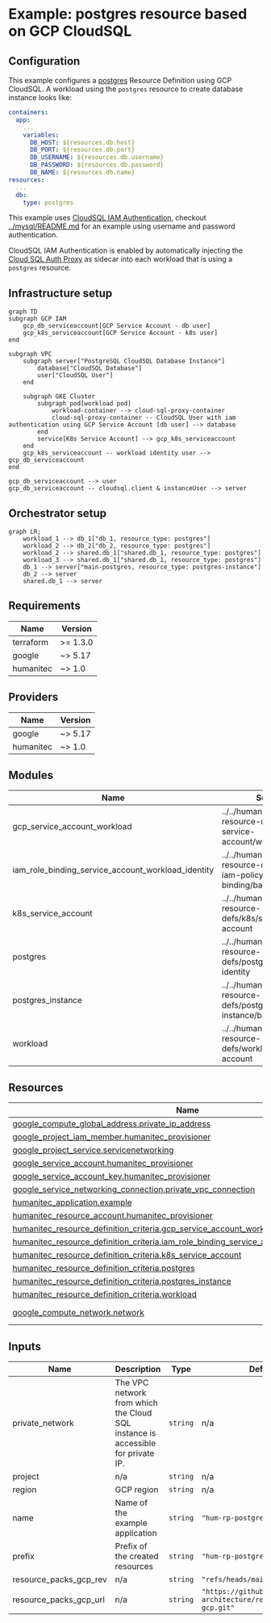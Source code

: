 # Example: postgres resource based on GCP CloudSQL

## Configuration

This example configures a [postgres](https://developer.humanitec.com/platform-orchestrator/reference/resource-types/#postgres) Resource Definition using GCP CloudSQL. A workload using the `postgres` resource to create database instance looks like:

```yaml
containers:
  app:
    ...
    variables:
      DB_HOST: ${resources.db.host}
      DB_PORT: ${resources.db.port}
      DB_USERNAME: ${resources.db.username}
      DB_PASSWORD: ${resources.db.password}
      DB_NAME: ${resources.db.name}
resources:
  ...
  db:
    type: postgres
```

This example uses [CloudSQL IAM Authentication](https://cloud.google.com/sql/docs/postgres/iam-authentication), checkout [../mysql/README.md](mysql) for an example using username and password authentication.

CloudSQL IAM Authentication is enabled by automatically injecting the [Cloud SQL Auth Proxy](https://cloud.google.com/sql/docs/postgres/sql-proxy) as sidecar into each workload that is using a `postgres` resource.

## Infrastructure setup

```mermaid
graph TD
subgraph GCP IAM
    gcp_db_serviceaccount[GCP Service Account - db user]
    gcp_k8s_serviceaccount[GCP Service Account - k8s user]
end

subgraph VPC
    subgraph server["PostgreSQL CloudSQL Database Instance"]
        database["CloudSQL Database"]
        user["CloudSQL User"]
    end

    subgraph GKE Cluster
        subgraph pod[workload pod]
            workload-container --> cloud-sql-proxy-container
            cloud-sql-proxy-container -- CloudSQL User with iam authentication using GCP Service Account [db user] --> database
        end
        service[K8s Service Account] --> gcp_k8s_serviceaccount
    end
    gcp_k8s_serviceaccount -- workload identity user --> gcp_db_serviceaccount
end

gcp_db_serviceaccount --> user
gcp_db_serviceaccount -- cloudsql.client & instanceUser --> server
```

## Orchestrator setup

```mermaid
graph LR;
    workload_1 --> db_1["db_1, resource_type: postgres"]
    workload_2 --> db_2["db_2, resource_type: postgres"]
    workload_2 --> shared.db_1["shared.db_1, resource_type: postgres"]
    workload_3 --> shared.db_1["shared.db_1, resource_type: postgres"]
    db_1 --> server["main-postgres, resource_type: postgres-instance"]
    db_2 --> server
    shared.db_1 --> server
```

<!-- BEGIN_TF_DOCS -->
## Requirements

| Name | Version |
|------|---------|
| terraform | >= 1.3.0 |
| google | ~> 5.17 |
| humanitec | ~> 1.0 |

## Providers

| Name | Version |
|------|---------|
| google | ~> 5.17 |
| humanitec | ~> 1.0 |

## Modules

| Name | Source | Version |
|------|--------|---------|
| gcp\_service\_account\_workload | ../../humanitec-resource-defs/gcp-service-account/workload | n/a |
| iam\_role\_binding\_service\_account\_workload\_identity | ../../humanitec-resource-defs/gcp-iam-policy-binding/basic | n/a |
| k8s\_service\_account | ../../humanitec-resource-defs/k8s/service-account | n/a |
| postgres | ../../humanitec-resource-defs/postgres/workload-identity | n/a |
| postgres\_instance | ../../humanitec-resource-defs/postgres-instance/basic | n/a |
| workload | ../../humanitec-resource-defs/workload/service-account | n/a |

## Resources

| Name | Type |
|------|------|
| [google_compute_global_address.private_ip_address](https://registry.terraform.io/providers/hashicorp/google/latest/docs/resources/compute_global_address) | resource |
| [google_project_iam_member.humanitec_provisioner](https://registry.terraform.io/providers/hashicorp/google/latest/docs/resources/project_iam_member) | resource |
| [google_project_service.servicenetworking](https://registry.terraform.io/providers/hashicorp/google/latest/docs/resources/project_service) | resource |
| [google_service_account.humanitec_provisioner](https://registry.terraform.io/providers/hashicorp/google/latest/docs/resources/service_account) | resource |
| [google_service_account_key.humanitec_provisioner](https://registry.terraform.io/providers/hashicorp/google/latest/docs/resources/service_account_key) | resource |
| [google_service_networking_connection.private_vpc_connection](https://registry.terraform.io/providers/hashicorp/google/latest/docs/resources/service_networking_connection) | resource |
| [humanitec_application.example](https://registry.terraform.io/providers/humanitec/humanitec/latest/docs/resources/application) | resource |
| [humanitec_resource_account.humanitec_provisioner](https://registry.terraform.io/providers/humanitec/humanitec/latest/docs/resources/resource_account) | resource |
| [humanitec_resource_definition_criteria.gcp_service_account_workload](https://registry.terraform.io/providers/humanitec/humanitec/latest/docs/resources/resource_definition_criteria) | resource |
| [humanitec_resource_definition_criteria.iam_role_binding_service_account_workload_identity](https://registry.terraform.io/providers/humanitec/humanitec/latest/docs/resources/resource_definition_criteria) | resource |
| [humanitec_resource_definition_criteria.k8s_service_account](https://registry.terraform.io/providers/humanitec/humanitec/latest/docs/resources/resource_definition_criteria) | resource |
| [humanitec_resource_definition_criteria.postgres](https://registry.terraform.io/providers/humanitec/humanitec/latest/docs/resources/resource_definition_criteria) | resource |
| [humanitec_resource_definition_criteria.postgres_instance](https://registry.terraform.io/providers/humanitec/humanitec/latest/docs/resources/resource_definition_criteria) | resource |
| [humanitec_resource_definition_criteria.workload](https://registry.terraform.io/providers/humanitec/humanitec/latest/docs/resources/resource_definition_criteria) | resource |
| [google_compute_network.network](https://registry.terraform.io/providers/hashicorp/google/latest/docs/data-sources/compute_network) | data source |

## Inputs

| Name | Description | Type | Default | Required |
|------|-------------|------|---------|:--------:|
| private\_network | The VPC network from which the Cloud SQL instance is accessible for private IP. | `string` | n/a | yes |
| project | n/a | `string` | n/a | yes |
| region | GCP region | `string` | n/a | yes |
| name | Name of the example application | `string` | `"hum-rp-postgres-example"` | no |
| prefix | Prefix of the created resources | `string` | `"hum-rp-postgres-ex-"` | no |
| resource\_packs\_gcp\_rev | n/a | `string` | `"refs/heads/main"` | no |
| resource\_packs\_gcp\_url | n/a | `string` | `"https://github.com/humanitec-architecture/resource-packs-gcp.git"` | no |
<!-- END_TF_DOCS -->
